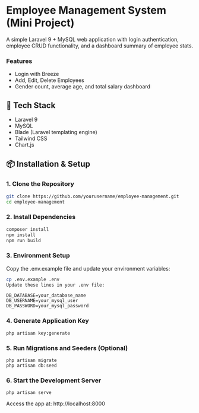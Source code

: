 # Employee Management System (Mini Project)

A simple Laravel 9 + MySQL web application with login authentication, employee CRUD functionality, and a dashboard summary of employee stats.

### Features

-   Login with Breeze
-   Add, Edit, Delete Employees
-   Gender count, average age, and total salary dashboard

## 🚀 Tech Stack

-   Laravel 9
-   MySQL
-   Blade (Laravel templating engine)
-   Tailwind CSS
-   Chart.js

## 📦 Installation & Setup

### 1. Clone the Repository

```bash
git clone https://github.com/yourusername/employee-management.git
cd employee-management
```

### 2. Install Dependencies

```bash
composer install
npm install
npm run build
```

### 3. Environment Setup

Copy the .env.example file and update your environment variables:

```bash
cp .env.example .env
Update these lines in your .env file:
```

```env
DB_DATABASE=your_database_name
DB_USERNAME=your_mysql_user
DB_PASSWORD=your_mysql_password
```

### 4. Generate Application Key

```
php artisan key:generate
```

### 5. Run Migrations and Seeders (Optional)

```
php artisan migrate
php artisan db:seed

```

### 6. Start the Development Server

```
php artisan serve
```

Access the app at: http://localhost:8000
